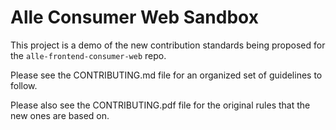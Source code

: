 # Alle Consumer Web Sandbox

This project is a demo of the new contribution standards being proposed for the `alle-frontend-consumer-web` repo.

Please see the CONTRIBUTING.md file for an organized set of guidelines to follow.

Please also see the CONTRIBUTING.pdf file for the original rules that the new ones are based on.
